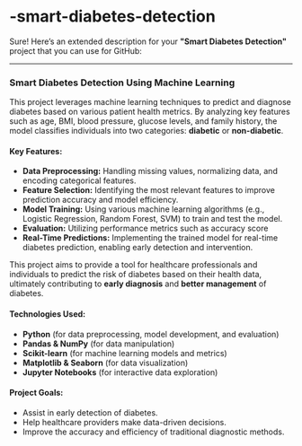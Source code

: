 # -smart-diabetes-detection
Sure! Here’s an extended description for your **"Smart Diabetes Detection"** project that you can use for GitHub:

---

### **Smart Diabetes Detection Using Machine Learning**

This project leverages machine learning techniques to predict and diagnose diabetes based on various patient health metrics. By analyzing key features such as age, BMI, blood pressure, glucose levels, and family history, the model classifies individuals into two categories: **diabetic** or **non-diabetic**.

#### **Key Features:**

* **Data Preprocessing:** Handling missing values, normalizing data, and encoding categorical features.
* **Feature Selection:** Identifying the most relevant features to improve prediction accuracy and model efficiency.
* **Model Training:** Using various machine learning algorithms (e.g., Logistic Regression, Random Forest, SVM) to train and test the model.
* **Evaluation:** Utilizing performance metrics such as accuracy score
* **Real-Time Predictions:** Implementing the trained model for real-time diabetes prediction, enabling early detection and intervention.

This project aims to provide a tool for healthcare professionals and individuals to predict the risk of diabetes based on their health data, ultimately contributing to **early diagnosis** and **better management** of diabetes.

#### **Technologies Used:**

* **Python** (for data preprocessing, model development, and evaluation)
* **Pandas & NumPy** (for data manipulation)
* **Scikit-learn** (for machine learning models and metrics)
* **Matplotlib & Seaborn** (for data visualization)
* **Jupyter Notebooks** (for interactive data exploration)

#### **Project Goals:**

* Assist in early detection of diabetes.
* Help healthcare providers make data-driven decisions.
* Improve the accuracy and efficiency of traditional diagnostic methods.

